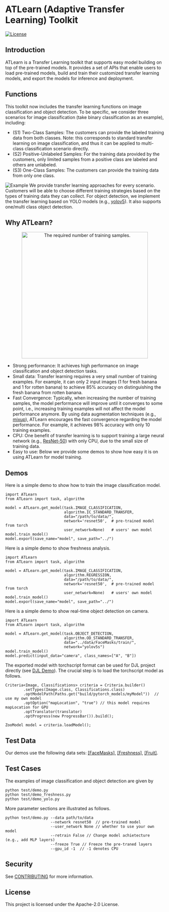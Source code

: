 # ATLearn (Adaptive Transfer Learning) Toolkit
[![License](https://img.shields.io/badge/License-Apache_2.0-blue.svg)](https://opensource.org/licenses/Apache-2.0)

## Introduction
ATLearn is a Transfer Learning toolkit that supports easy model building on top of the pre-trained models. 
It provides a set of APIs that enable users to load pre-trained models, build and train their customized 
transfer learning models, and export the models for inference and deployment.

## Functions
This toolkit now includes the transfer learning functions on image classification
and object detection. To be specific, we consider three scenarios for image classification (take binary
classification as an example), including:
* (S1) Two-Class Samples: The customers can provide the labeled training data from both classes. 
Note: this corresponds to standard transfer learning on image classification, and thus it can be applied
to multi-class classification scenario directly.
* (S2) Positive-Unlabeled Samples: For the training data provided by the customers, only limited samples from a positive class are labeled and others are unlabeled.
* (S3) One-Class Samples: The customers can provide the training data from only one class.

![Example](./figs/scenarios.png)
We provide transfer learning approaches for every scenario. Customers will be able to
choose different training strategies based on the types of training data they can collect. For object
detection, we implement the transfer learning based on YOLO models 
(e.g., [yolov5](https://github.com/ultralytics/yolov5)). It also supports one/multi class object 
detection.

## Why ATLearn?
<p align="center">
  <img src="./figs/example.png" width="400" title="The required number of training samples.">
</p>

* Strong performance: It achieves high performance on image classification and object detection tasks.
* Small data: Transfer learning requires a very small number of training examples. For example,
it can only 2 input images (1 for fresh banana and 1 for rotten banana) to achieve 85% accuracy on distinguishing the fresh banana from rotten banana.
* Fast Convergence: Typically, when increasing the number of training samples, the model performance will 
improve until it converges to some point, i.e., increasing training examples will not affect the model performance
anymore. By using data augmentation techniques (e.g., [mixup](https://arxiv.org/abs/1710.09412)), ATLearn encourages
the fast convergence regarding the model performance. For example, it achieves 98% accuracy with only 10 
training examples.
* CPU: One benefit of transfer learning is to support training a large neural network (e.g., [ResNet-50](https://openaccess.thecvf.com/content_cvpr_2016/papers/He_Deep_Residual_Learning_CVPR_2016_paper.pdf)) with only CPU, 
due to the small size of training data.
* Easy to use: Below we provide some demos to show how easy it is on using ATLearn for model training.

## Demos
Here is a simple demo to show how to train the image classification model.

```
import ATLearn
from ATLearn import task, algorithm

model = ATLearn.get_model(task.IMAGE_CLASSIFICATION,
                          algorithm.IC_STANDARD_TRANSFER,
                          data="/path/to/data/",
                          network='resnet50',  # pre-trained model from torch
                          user_network=None)   # users' own model
model.train_model()
model.export(save_name="model", save_path="../")
```
Here is a simple demo to show freshness analysis.
```
import ATLearn
from ATLearn import task, algorithm

model = ATLearn.get_model(task.IMAGE_CLASSIFICATION,
                          algorithm.REGRESSION,
                          data="/path/to/data/",
                          network='resnet50',  # pre-trained model from torch
                          user_network=None)   # users' own model
model.train_model()
model.export(save_name="model", save_path="../")
```
Here is a simple demo to show real-time object detection on camera.
```
import ATLearn
from ATLearn import task, algorithm

model = ATLearn.get_model(task.OBJECT_DETECTION,
                          algorithm.OD_STANDARD_TRANSFER,
                          data="../data/FaceMasks/train/",
                          network="yolov5s")
model.train_model()
model.predict(input_data="camera", class_names=["A", "B"])
```

The exported model with torchscript format can be used for DJL project directly (see [DJL Demo](https://docs.djl.ai/jupyter/load_pytorch_model.html)).
The crucial step is to load the torchscript model as follows.
```
Criteria<Image, Classifications> criteria = Criteria.builder()
        .setTypes(Image.class, Classifications.class)
        .optModelPath(Paths.get("build/pytorch_models/myModel"))  // use my own model
        .optOption("mapLocation", "true") // this model requires mapLocation for GPU
        .optTranslator(translator)
        .optProgress(new ProgressBar()).build();

ZooModel model = criteria.loadModel();
```

## Test Data
Our demos use the following data sets: [[FaceMasks]](https://www.kaggle.com/datasets/andrewmvd/face-mask-detection?select=images),
[[Freshness]](https://www.kaggle.com/datasets/dcsyanwq/fuit-freshness), 
[[Fruit]](https://www.kaggle.com/datasets/sriramr/fruits-fresh-and-rotten-for-classification).

## Test Cases
The examples of image classification and object detection are given by
```
python test/demo.py
python test/demo_freshness.py
python test/demo_yolo.py
```
More parameter sections are illustrated as follows.
```
python test/demo.py --data path/to/data 
                    --network resnet50  // pre-trained model
                    --user_network None // whether to use your own model
                    --retrain False // Change model achietecture (e.g., add MLP layers)
                    --freeze True // Freeze the pre-traned layers
                    --gpu_id -1  // -1 denotes CPU
```

## Security

See [CONTRIBUTING](CONTRIBUTING.md#security-issue-notifications) for more information.

## License

This project is licensed under the Apache-2.0 License.

